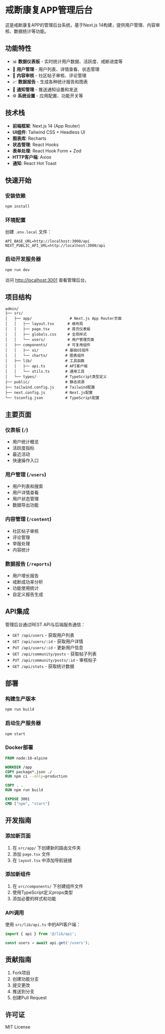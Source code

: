 # 戒断康复APP管理后台

这是戒断康复APP的管理后台系统，基于Next.js 14构建，提供用户管理、内容审核、数据统计等功能。

## 功能特性

- 📊 **数据仪表板** - 实时统计用户数据、活跃度、戒断进度等
- 👥 **用户管理** - 用户列表、详情查看、状态管理
- 📝 **内容审核** - 社区帖子审核、评论管理
- 📈 **数据报告** - 生成各种统计报告和图表
- 🔔 **通知管理** - 推送通知设置和发送
- ⚙️ **系统设置** - 应用配置、功能开关等

## 技术栈

- **前端框架**: Next.js 14 (App Router)
- **UI组件**: Tailwind CSS + Headless UI
- **图表库**: Recharts
- **状态管理**: React Hooks
- **表单处理**: React Hook Form + Zod
- **HTTP客户端**: Axios
- **通知**: React Hot Toast

## 快速开始

### 安装依赖

```bash
npm install
```

### 环境配置

创建 `.env.local` 文件：

```env
API_BASE_URL=http://localhost:3000/api
NEXT_PUBLIC_API_URL=http://localhost:3000/api
```

### 启动开发服务器

```bash
npm run dev
```

访问 [http://localhost:3001](http://localhost:3001) 查看管理后台。

## 项目结构

```
admin/
├── src/
│   ├── app/                 # Next.js App Router页面
│   │   ├── layout.tsx      # 根布局
│   │   ├── page.tsx        # 首页仪表板
│   │   ├── globals.css     # 全局样式
│   │   └── users/          # 用户管理页面
│   ├── components/         # 可复用组件
│   │   ├── ui/            # 基础UI组件
│   │   └── charts/        # 图表组件
│   ├── lib/               # 工具函数
│   │   ├── api.ts         # API客户端
│   │   └── utils.ts       # 通用工具
│   └── types/             # TypeScript类型定义
├── public/                # 静态资源
├── tailwind.config.js     # Tailwind配置
├── next.config.js         # Next.js配置
└── tsconfig.json          # TypeScript配置
```

## 主要页面

### 仪表板 (`/`)
- 用户统计概览
- 活跃度指标
- 最近活动
- 快速操作入口

### 用户管理 (`/users`)
- 用户列表和搜索
- 用户详情查看
- 用户状态管理
- 数据导出功能

### 内容管理 (`/content`)
- 社区帖子审核
- 评论管理
- 举报处理
- 内容统计

### 数据报告 (`/reports`)
- 用户增长报告
- 戒断成功率分析
- 功能使用统计
- 自定义报告生成

## API集成

管理后台通过REST API与后端服务通信：

- `GET /api/users` - 获取用户列表
- `GET /api/users/:id` - 获取用户详情
- `PUT /api/users/:id` - 更新用户信息
- `GET /api/community/posts` - 获取帖子列表
- `PUT /api/community/posts/:id` - 审核帖子
- `GET /api/stats` - 获取统计数据

## 部署

### 构建生产版本

```bash
npm run build
```

### 启动生产服务器

```bash
npm start
```

### Docker部署

```dockerfile
FROM node:18-alpine

WORKDIR /app
COPY package*.json ./
RUN npm ci --only=production

COPY . .
RUN npm run build

EXPOSE 3001
CMD ["npm", "start"]
```

## 开发指南

### 添加新页面

1. 在 `src/app/` 下创建新的路由文件夹
2. 添加 `page.tsx` 文件
3. 在 `layout.tsx` 中添加导航链接

### 添加新组件

1. 在 `src/components/` 下创建组件文件
2. 使用TypeScript定义props类型
3. 添加必要的样式和功能

### API调用

使用 `src/lib/api.ts` 中的API客户端：

```typescript
import { api } from '@/lib/api';

const users = await api.get('/users');
```

## 贡献指南

1. Fork项目
2. 创建功能分支
3. 提交更改
4. 推送到分支
5. 创建Pull Request

## 许可证

MIT License
